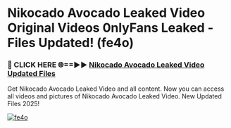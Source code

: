 # Nikocado Avocado Leaked Video Original Videos 0nlyFans Leaked - Files Updated! (fe4o)

<h3>🔴 CLICK HERE 🌐==►► <a href="https://tinyurl.com/ehrbuxhb" rel="nofollow">Nikocado Avocado Leaked Video Updated Files</a></h3>

Get Nikocado Avocado Leaked Video and all content. Now you can access all videos and pictures of Nikocado Avocado Leaked Video. New Updated Files 2025!

[![fe4o](https://i.imgur.com/lVYEuWS.gif)](https://tinyurl.com/ehrbuxhb)
